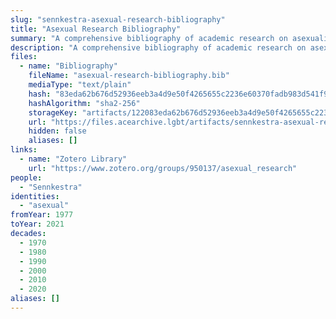 ```yaml
---
slug: "sennkestra-asexual-research-bibliography"
title: "Asexual Research Bibliography"
summary: "A comprehensive bibliography of academic research on asexuality"
description: "A comprehensive bibliography of academic research on asexuality, aiming to include as much research as possible, whether \"good or bad, cutting edge or outdated, relevant or out of touch\""
files:
  - name: "Bibliography"
    fileName: "asexual-research-bibliography.bib"
    mediaType: "text/plain"
    hash: "83eda62b676d52936eeb3a4d9e50f4265655c2236e60370fadb983d541f94c99"
    hashAlgorithm: "sha2-256"
    storageKey: "artifacts/122083eda62b676d52936eeb3a4d9e50f4265655c2236e60370fadb983d541f94c99"
    url: "https://files.acearchive.lgbt/artifacts/sennkestra-asexual-research-bibliography/asexual-research-bibliography.bib"
    hidden: false
    aliases: []
links:
  - name: "Zotero Library"
    url: "https://www.zotero.org/groups/950137/asexual_research"
people:
  - "Sennkestra"
identities:
  - "asexual"
fromYear: 1977
toYear: 2021
decades:
  - 1970
  - 1980
  - 1990
  - 2000
  - 2010
  - 2020
aliases: []
---
```

